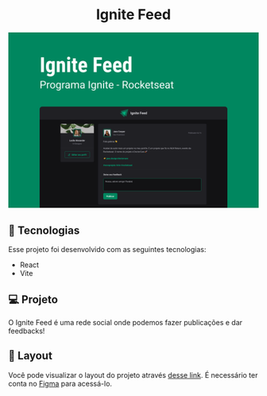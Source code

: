 <h1 align="center">Ignite Feed</h1>

<p align= "center">
  <img alt="projeto ignite feed" src="./src/github/capa-ignite-feed.png">
</p>

## 🚀 Tecnologias

Esse projeto foi desenvolvido com as seguintes tecnologias:

- React
- Vite

## 💻 Projeto

O Ignite Feed é uma rede social onde podemos fazer publicações e dar feedbacks!

## 🔖 Layout

Você pode visualizar o layout do projeto através [desse link](https://www.figma.com/community/file/1113573231685349036). É necessário ter conta no [Figma](https://figma.com) para acessá-lo.
